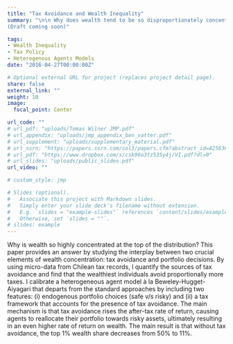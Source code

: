 ```yaml
---
title: "Tax Avoidance and Wealth Inequality"
summary: "\n\n Why does wealth tend to be so disproportionately concentrated among the top quantiles of the distribution? 
(Draft coming soon)"

tags:
- Wealth Inequality
- Tax Policy
- Heterogenous Agents Models
date: "2016-04-27T00:00:00Z"

# Optional external URL for project (replaces project detail page).
share: false
external_link: ""
weight: 10
image:
  focal_point: Center

url_code: ""
# url_pdf: "uploads/Tomas Wilner JMP.pdf"
# url_appendix: "uploads/jmp_appendix_ben_vatter.pdf"
# url_supplement: "uploads/supplementary_material.pdf"
# url_ssrn: "https://papers.ssrn.com/sol3/papers.cfm?abstract_id=4250361"
# url_pdf: "https://www.dropbox.com/s/csk96o3tz535y4j/VI.pdf?dl=0"
# url_slides: "uploads/public_slides.pdf"
url_video: ""

# custom_style: jmp

# Slides (optional).
#   Associate this project with Markdown slides.
#   Simply enter your slide deck's filename without extension.
#   E.g. `slides = "example-slides"` references `content/slides/example-slides.md`.
#   Otherwise, set `slides = ""`.
# slides: example
---
```


Why is wealth so highly concentrated at the top of the distribution? This paper provides an answer by studying the interplay between two crucial elements of wealth concentration: tax avoidance and portfolio decisions. By using micro-data from Chilean tax records, I quantify the sources of tax avoidance and find that the wealthiest individuals avoid proportionally more taxes. I calibrate a heterogeneous agent model à la Beweley-Hugget-Aiyagari that departs from the standard approaches by including two features: (i) endogenous portfolio choices (safe v/s risky) and (ii) a tax framework that accounts for the presence of tax avoidance. The main mechanism is that tax avoidance rises the after-tax rate of return, causing agents to reallocate their portfolio towards risky assets, ultimately resulting in an even higher rate of return on wealth. The main result is that without tax avoidance, the top 1\% wealth share decreases from 50\%  to 11\%.
